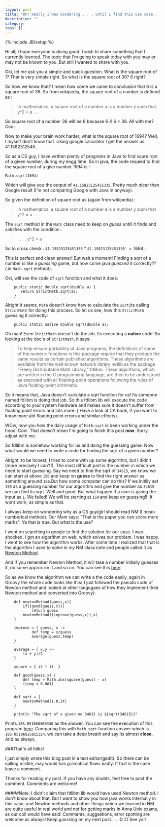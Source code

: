 ```yaml
---
layout: post
title: "Oh! Really I was wondering . . . Until I find this use case!. . ."
description: ""
category: 
tags: []
---
```

{% include JB/setup %}

Hi all; I hope everyone is doing good. I wish to share something that I currently learned. The topic that I'm going to 
speak today with you may or may not be known to you. But still I wanted to share with you. 


Oki, let me ask you a simple and quick question. What is the square root of 1? That is very simple right. So what is the square root 
of 36? 6 right? 

So how we know that? I mean how come we came to conclusion that 6 is a square root of 36. So from wikipedia, the square root of a
number is defined as :

>In mathematics, a square root of a number a is a number y such that y^2 = a . . . 

So square root of a number 36 will be 6 because 6 X 6 = 36. All with me? Cool.

Now to make your brain work harder, what is the square root of 1694? Well, I myself don't know that. Using google calculator I get
the answer as 41.1582312545. 

So as a CS guy, I have written plenty of programs in Java to find squre root of a given number, during my engg time. So in java, the
code requied to find the square root of a give number 1694 is :

	Math.sqrt(1694)

Which will give you the output of `41.15823125451335`. Pretty much nicer than Google result (I'm not comparing Google with Java in anyway).


So given the definition of square root as (again from wikipedia) :

>In mathematics, a square root of a number a is a number y such that y^2 = a . . . 

The `sqrt` method in the `Math` class need to keep on *guess* untill it finds and satisfies with the condition :

>. . . . y^2 = a 

So to cross check : `41.15823125451335` * `41.15823125451335' = `1694`. 

This is perfect and clean answer! But wait a moment! Finding a sqrt of a number is like a *guessing* game, but how come java *guessed* it correctly??
(.ie `Math.sqrt` method).

Oki, will see the code of `sqrt` function and what it does:

		public static double sqrt(double a) {
     	   return StrictMath.sqrt(a); 
        }

Alright it seems, `Math` doesn't know how to calculate the `sqrt`;its calling `StrictMath` for doing this process. So let us see, how this `StrictMath` guessing
it correctly:

		public static native double sqrt(double a);


Oh man! Even `StrictMath` doesn't do the job. Its executing a **native** code! So looking at the doc's of `StrictMath`, it says:


>To help ensure portability of Java programs, the definitions of some of the numeric functions in this package require that they produce the same results as certain published algorithms. These algorithms are available from the well-known network library netlib as the package "Freely Distributable Math Library," fdlibm. These algorithms, which are written in the C programming language, are then to be understood as executed with all floating-point operations following the rules of Java floating-point arithmetic.

So it means that, Java doesn't calculate a sqrt function for us! Its someone named fdlibm is doing that job. So this fdlibm lib will execute the code according to 
your system hardware and makes sure it doesn't suffer from floating point errors and lots more. ( Have a look at CA book, if you want to know more abt floating
point errors and similar effects). 

WOw, now you how the daily usage of `Math.sqrt` is been working under the hood. Cool. That doesn't mean I'm going to finish this post **now**. Sorry adjust with me.

So fdlibm is somehow working for us and doing the guessing game. Now what would we need to write a code for finding the sqrt of a given number?

Alright, to be honest, I tried to come with up some algorithm, but I didn't (more precisely I can't!). The most difficult part is the number in which we need to 
start guessing. Say we need to find the sqrt of `34615`, we know we can start at above `150` and keep on **guess** to find the right answer as something around `186`.But how come computer can do this? If we initilly set `150` as a guessing number for our algorithm and give the number as `34615` we can find its sqrt. Well and good. But what happen if a user is giving the input as `1`. We failed! We will be starting at `150` and keep on guessing!!! It wont work, as simple as that.


I always keep on wondering why as a CS guy/girl should read NM (I mean numberical method). Our Mam says: "That is the paper you can score more marks". Ya that is true. But what is the use? 

I went on searching in google to find the solution for our case. I was shocked. I got an algorithm on web, which solves our problem. I was happy. I went to see how the algorithm works. After some time I realized that that is the algorithm I used to solve in my NM class note and people called it as [Newton Method](http://en.wikipedia.org/wiki/Newton%27s_method#Square%5Froot%5Fof%5Fa%5Fnumber).


And if you remember Newton Method, it will take a number initially guesses it, do some approx on it and so on. You can see this [here](http://en.wikipedia.org/wiki/Newton%27s_method#Square%5Froot%5Fof%5Fa%5Fnumber).


So as we know the algorithm we can write a the code easily, again in Groovy the whole code looks like this( I just followed the pseudo code of Newton method and looked at other langugaes of how they implement their Newton method and converted into Groovy):


		def newtonMethod(guess,x){
		    if((good(guess,x)))
          		return guess
    		newtonMethod((improve(guess,x)),x)
		}
		 
		improve = { guess, x -> 
        		def temp = x/guess
        		average(guess,temp)
		}
	 
		average = { x,y ->
	    	(x + y)/2
		}
	 
		square = { it * it  }
		 
		def good(guess,x) {
	    	def temp = Math.abs(square(guess) - x)
	    	(temp < 0.001)
		}
	 
		def sqrt = {
		    newtonMethod(1.0,it)
		}
	 
		println "The sqrt of a given no 34615 is ${sqrt(34615)}"


Prints `186.051068360336` as the answer. You can see the execution of this program [here](http://ideone.com/Ypmwn). Comparing this with `Math.sqrt` function answer which is `186.05106825815324`, we can take a deep breath and say its almost **close**. And as always,

###That's all folks!

I just simply wrote this blog post in a text editor(gedit). So there can be splling mistke, may would has gramatical flaws badly. If that is the case leave a comment.

Thanks for reading my post. If you have any doubts, feel free to post the comment. Comments are welcome!


#####Note: I didn't claim that fdlibm lib would have used Newton method. I don't know about that. But I want to show you how java works internally in this case; and Newton methods and other things which we learned in NM are quite useful in real world and not for getting marks in Anna Univ exams, as our coll would have said! Comments, suggestions, error spotting are welcome as always! Keep *guessing* on my next post. . . :D :D  See yo!! 




		



